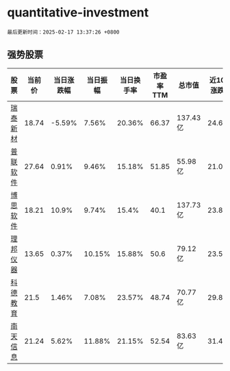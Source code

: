 # quantitative-investment

`最后更新时间：2025-02-17 13:37:26 +0800`

## 强势股票

|股票|当前价|当日涨跌幅|当日振幅|当日换手率|市盈率TTM|总市值|近10日涨跌幅|
|----|----|----|----|----|----|----|----|
|[瑞泰新材](https://xueqiu.com/S/SZ301238)|18.74|-5.59%|7.56%|20.36%|66.37|137.43亿|24.68%|
|[普联软件](https://xueqiu.com/S/SZ300996)|27.64|0.91%|9.46%|15.18%|51.85|55.98亿|21.02%|
|[博思软件](https://xueqiu.com/S/SZ300525)|18.21|10.9%|9.74%|15.4%|40.1|137.73亿|23.88%|
|[理邦仪器](https://xueqiu.com/S/SZ300206)|13.65|0.37%|10.15%|15.88%|50.6|79.12亿|23.53%|
|[科德教育](https://xueqiu.com/S/SZ300192)|21.5|1.46%|7.08%|23.57%|48.74|70.77亿|29.83%|
|[南天信息](https://xueqiu.com/S/SZ000948)|21.24|5.62%|11.88%|21.15%|52.54|83.63亿|31.44%|
